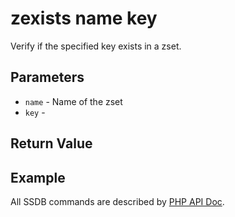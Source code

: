 # zexists name key

Verify if the specified key exists in a zset.

## Parameters

* `name` - Name of the zset
* `key` -

## Return Value

## Example

All SSDB commands are described by [PHP API Doc](https://ssdb.io/docs/php/).
